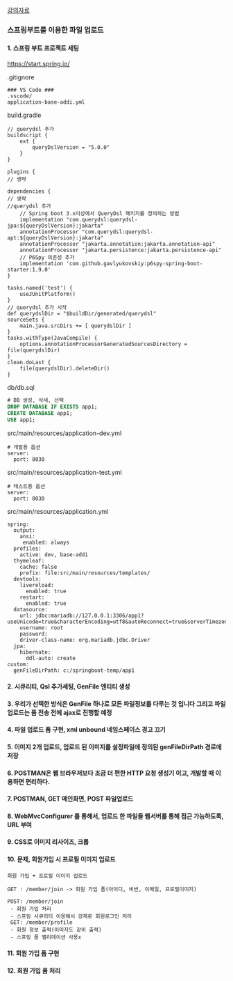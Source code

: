 [강의자료](https://www.slog.gg/p/14014)

### 스프링부트를 이용한 파일 업로드

#### 1. 스프링 부트 프로젝트 세팅
https://start.spring.io/

.gitignore
```
### VS Code ###
.vscode/
application-base-addi.yml
```

build.gradle
```
// querydsl 추가
buildscript {
	ext {
		queryDslVersion = "5.0.0"
	}
}

plugins {
// 생략

dependencies {
// 생략
//querydsl 추가
	// Spring boot 3.x이상에서 QueryDsl 패키지를 정의하는 방법
	implementation "com.querydsl:querydsl-jpa:${queryDslVersion}:jakarta"
	annotationProcessor "com.querydsl:querydsl-apt:${queryDslVersion}:jakarta"
	annotationProcessor "jakarta.annotation:jakarta.annotation-api"
	annotationProcessor "jakarta.persistence:jakarta.persistence-api"
	// P6Spy 의존성 추가
	implementation 'com.github.gavlyukovskiy:p6spy-spring-boot-starter:1.9.0'
}

tasks.named('test') {
	useJUnitPlatform()
}
// querydsl 추가 시작
def querydslDir = "$buildDir/generated/querydsl"
sourceSets {
	main.java.srcDirs += [ querydslDir ]
}
tasks.withType(JavaCompile) {
	options.annotationProcessorGeneratedSourcesDirectory = file(querydslDir)
}
clean.doLast {
	file(querydslDir).deleteDir()
}
```

db/db.sql
```sql
# DB 생성, 삭세, 선택
DROP DATABASE IF EXISTS app1;
CREATE DATABASE app1;
USE app1;
```

src/main/resources/application-dev.yml
```
# 개발용 옵션
server:
  port: 8030
```

src/main/resources/application-test.yml
```
# 테스트용 옵션
server:
  port: 8030
```

src/main/resources/application.yml
```
spring:
  output:
    ansi:
     enabled: always
  profiles:
    active: dev, base-addi
  thymeleaf:
    cache: false
    prefix: file:src/main/resources/templates/
  devtools:
    livereload:
      enabled: true
    restart:
      enabled: true
  datasource:
    url: jdbc:mariadb://127.0.0.1:3306/app1?useUnicode=true&characterEncoding=utf8&autoReconnect=true&serverTimezone=Asia/Seoul
    username: root
    password:
    driver-class-name: org.mariadb.jdbc.Driver
  jpa:
    hibernate:
      ddl-auto: create
custom:
  genFileDirPath: c:/springboot-temp/app1
```



#### 2. 시큐리티, Qsl 추가세팅, GenFile 엔티티 생성


#### 3. 우리가 선택한 방식은 GenFile 하나로 모든 파일정보를 다루는 것 입니다 그리고 파일업로드는 폼 전송 전에 ajax로 진행할 예정


#### 4. 파일 업로드 폼 구현, xml unbound 네임스페이스 경고 끄기


#### 5. 이미지 2개 업로드, 업로드 된 이미지를 설정파일에 정의된 genFileDirPath 경로에 저장


#### 6. POSTMAN은 웹 브라우저보다 조금 더 편한 HTTP 요청 생성기 이고, 개발할 때 이용하면 편리하다.


#### 7. POSTMAN, GET 메인화면, POST 파일업로드


#### 8. WebMvcConfigurer 를 통해서, 업로드 한 파일들 웹서버를 통해 접근 가능하도록, URL 부여


#### 9. CSS로 이미지 리사이즈, 크롭


#### 10. 문제, 회원가입 시 프로필 이미지 업로드
```
회원 가입 + 프로필 이미지 업로드

GET : /member/join -> 회원 가입 폼(아이디, 비번, 이메일, 프로필이미지)

POST: /member/join
 - 회원 가입 처리
 - 스프링 시큐리티 이용해서 강제로 회원로그인 처리
 GET: /member/profile
 - 회원 정보 출력(이미지도 같이 출력)
 - 스프링 폼 밸리데이션 사용x
```

#### 11. 회원 가입 폼 구현


#### 12. 회원 가입 폼 처리
